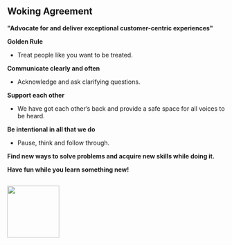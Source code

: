 ## Woking Agreement 
<b>"Advocate for and deliver exceptional customer-centric experiences"</b>

<b>Golden Rule</b><br/>
* Treat people like you want to be treated.

<b>Communicate clearly and often</b><br/>
* Acknowledge and ask clarifying questions.

<b>Support each other</b><br/>
* We have got each other’s back and provide a safe space for all voices to be heard.

<b>Be intentional in all that we do</b><br/>
* Pause, think and follow through.

<b>Find new ways to solve problems and acquire new skills while doing it.</b><br/>

<b>Have fun while you learn something new!</b><br/>


##
[<img src="https://res.cloudinary.com/teepublic/image/private/s--oxQyZcLK--/t_Resized%20Artwork/c_fit,g_north_west,h_954,w_954/co_ffffff,e_outline:48/co_ffffff,e_outline:inner_fill:48/co_ffffff,e_outline:48/co_ffffff,e_outline:inner_fill:48/co_bbbbbb,e_outline:3:1000/c_mpad,g_center,h_1260,w_1260/b_rgb:eeeeee/c_limit,f_auto,h_630,q_auto:good:420,w_630/v1589446439/production/designs/10139658_0.jpg" width="120" height="120"/>](https://wwwinc.atlassian.net/wiki/spaces/EE/overview?homepageId=3375333606)
